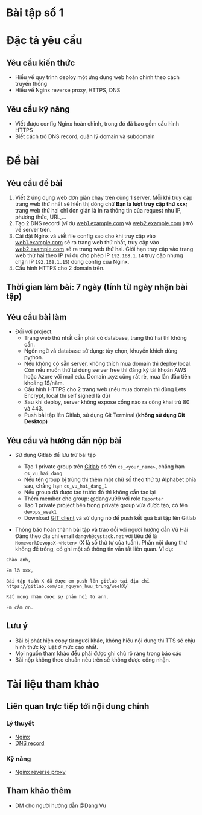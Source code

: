 # Bài tập số 1

# Đặc tả yêu cầu

## Yêu cầu kiến thức

- Hiểu về quy trình deploy một ứng dụng web hoàn chỉnh theo cách truyền thống
- Hiểu về Nginx reverse proxy, HTTPS, DNS

## Yêu cầu kỹ năng

- Viết được config Nginx hoàn chỉnh, trong đó đã bao gồm cấu hình HTTPS
- Biết cách trỏ DNS record, quản lý domain và subdomain

# Đề bài

## Yêu cầu đề bài

1. Viết 2 ứng dụng web đơn giản chạy trên cùng 1 server. Mỗi khi truy cập trang web thứ nhất sẽ hiển thị dòng chữ **Bạn là lượt truy cập thứ xxx;** trang web thứ hai chỉ đơn giản là in ra thông tin của request như IP, phương thức, URL,…
2. Tạo 2 DNS record (ví dụ [web1.example.com](http://web1.example.com) và [web2.example.com](http://web2.example.com) ) trỏ về server trên.
3. Cài đặt Nginx và viết file config sao cho khi truy cập vào [web1.example.com](http://web1.example.com) sẽ ra trang web thứ nhất, truy cập vào [web2.example.com](http://web2.example.com) sẽ ra trang web thứ hai. Giới hạn truy cập vào trang web thứ hai theo IP (ví dụ cho phép IP `192.168.1.14` truy cập nhưng chặn IP `192.168.1.15`) dùng config của Nginx.
4. Cấu hình HTTPS cho 2 domain trên.

## Thời gian làm bài: 7 ngày (tính từ ngày nhận bài tập)

## Yêu cầu bài làm

- Đối với project:
    - Trang web thứ nhất cần phải có database, trang thứ hai thì không cần.
    - Ngôn ngữ và database sử dụng: tùy chọn, khuyến khích dùng python.
    - Nếu không có sẵn server, không thích mua domain thì deploy local. Còn nếu muốn thử tự dùng server free thì đăng ký tài khoản AWS hoặc Azure với mail edu. Domain .xyz cũng rất rẻ, mua lần đầu tiên khoảng 1$/năm.
    - Cấu hình HTTPS cho 2 trang web (nếu mua domain thì dùng Lets Encrypt, local thì self signed là đủ)
    - Sau khi deploy, server không expose cổng nào ra công khai trừ 80 và 443.
    - Push bài tập lên Gitlab, sử dụng Git Terminal **(không sử dụng Git Desktop)**

## Yêu cầu và hướng dẫn nộp bài

- Sử dụng Gitlab để lưu trữ bài tập
    - Tạo 1 private group trên [Gitlab](https://gitlab.com/) có tên `cs_<your_name>`, chẳng hạn `cs_vu_hai_dang`
    - Nếu tên group bị trùng thì thêm một chữ số theo thứ tự Alphabet phía sau, chẳng hạn `cs_vu_hai_dang_1`
    - Nếu group đã được tạo trước đó thì không cần tạo lại
    - Thêm member cho group: @dangvu99 với role `Reporter`
    - Tạo 1 private project bên trong private group vừa được tạo, có tên `devops_week1`
    - Download [GIT client](https://git-scm.com/downloads/guis) và sử dụng nó để push kết quả bải tập lên Gitlab
    
- Thông báo hoàn thành bài tập và trao đổi với người hướng dẫn Vũ Hải Đăng theo địa chỉ email `dangvh@cystack.net` với tiêu đề là `HomeworkDevopsX-<Hoten>` (X là số thứ tự của tuần). Phần nội dung thư không để trống, có ghi một số thông tin vắn tắt liên quan. Ví dụ:

```
Chào anh,

Em là xxx, 
    
Bài tập tuần X đã được em push lên gitlab tại địa chỉ https://gitlab.com/cs_nguyen_huu_trung/weekX/
    
Rất mong nhận được sự phản hồi từ anh.
    
Em cảm ơn.
```

## Lưu ý

- Bài bị phát hiện copy từ người khác, không hiểu nội dung thì TTS sẽ chịu hình thức kỷ luật ở mức cao nhất.
- Mọi nguồn tham khảo đều phải được ghi chú rõ ràng trong báo cáo
- Bài nộp không theo chuẩn nêu trên sẽ không được công nhận.

# Tài liệu tham khảo

## Liên quan trực tiếp tới nội dung chính

### Lý thuyết

- [Nginx](http://www.nginx.com)
- [DNS record](https://www.cloudflare.com/learning/dns/dns-records/)

### Kỹ năng

- [Nginx reverse proxy](https://docs.nginx.com/nginx/admin-guide/web-server/reverse-proxy/)

## Tham khảo thêm

- DM cho người hướng dẫn @Dang Vu